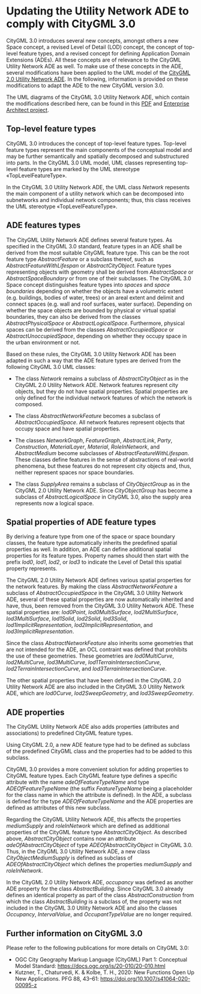 # Updating the Utility Network ADE to comply with CityGML 3.0

CityGML 3.0 introduces several new concepts, amongst others a new Space concept, a revised Level of Detail (LOD) concept, the concept of top-level feature types, and a revised concept for defining Application Domain Extensions (ADEs). All these concepts are of relevance to the CityGML Utility Network ADE as well. To make use of these concepts in the ADE, several modifications have been applied to the UML model of the [CityGML 2.0 Utility Network ADE](https://github.com/TatjanaKutzner/CityGML-UtilityNetwork-ADE). In the following, information is provided on these modifications to adapt the ADE to the new CityGML version 3.0.

The UML diagrams of the CityGML 3.0 Utility Network ADE, which contain the modifications described here, can be found in this [PDF](UML/UML_diagrams_CityGML_3.0_UtilityNetworkADE.pdf) and [Enterprise Architect project](UML/CityGML_3.0_UtilityNetworkADE.eap).

## Top-level feature types

CityGML 3.0 introduces the concept of top-level feature types. Top-level feature types represent the main components of the conceptual model and may be further semantically and spatially decomposed and substructured into parts. In the CityGML 3.0 UML model, UML classes representing top-level feature types are marked by the UML stereotype «TopLevelFeatureType».

In the CityGML 3.0 Utility Network ADE, the UML class _Network_ repesents the main component of a utility network which can be decomposed into subnetworks and individual network components; thus, this class receives the UML stereotype «TopLevelFeatureType».

## ADE features types

The CityGML Utility Network ADE defines several feature types.
As specified in the CityGML 3.0 standard, feature types in an ADE shall be derived from the most suitable CityGML feature type. This can be the root feature type _AbstractFeature_ or a subclass thereof, such as _AbstractFeatureWithLifespan_ or _AbstractCityObject_. Feature types representing objects with geometry shall be derived from _AbstractSpace_ or _AbstractSpaceBoundary_ or from one of their subclasses. The CityGML 3.0 Space concept distinguishes feature types into _spaces_ and _space boundaries_ depending on whether the objects have a volumetric extent (e.g. buildings, bodies of water, trees) or an areal extent and delimit and connect spaces (e.g. wall and roof surfaces, water surface). Depending on whether the space objects are bounded by physical or virtual spatial boundaries, they can also be derived from the classes _AbstractPhysicalSpace_ or _AbstractLogicalSpace_. Furthermore, physical spaces can be derived from the classes _AbstractOccupiedSpace_ or _AbstractUnoccupiedSpace_, depending on whether they occupy space in the urban environment or not.

Based on these rules, the CityGML 3.0 Utility Network ADE has been adapted in such a way that the ADE feature types are derived from the following CityGML 3.0 UML classes:

- The class _Network_ remains a subclass of _AbstractCityObject_ as in the CityGML 2.0 Utility Network ADE. Network features represent city objects, but they do not have spatial properties. Spatial properties are only defined for the individual network features of which the network is composed.

- The class _AbstractNetworkFeature_ becomes a subclass of _AbstractOccupiedSpace_. All network features represent objects that occupy space and have spatial properties.

- The classes _NetworkGraph_, _FeatureGraph_, _AbstractLink_, _Party_, _Construction_, _MaterialLayer_, _Material_, _RoleInNetwork_, and _AbstractMedium_ become subclasses of _AbstractFeatureWithLifespan_. These classes define features in the sense of abstractions of real-world phenomena, but these features do not represent city objects and, thus, neither represent spaces nor space boundaries.

- The class _SupplyArea_ remains a subclass of _CityObjectGroup_ as in the CityGML 2.0 Utility Network ADE. Since _CityObjectGroup_ has become a subclass of _AbstractLogicalSpace_ in CityGML 3.0, also the supply area represents now a logical space.

## Spatial properties of ADE feature types

By deriving a feature type from one of the space or space boundary classes, the feature type automatically inherits the predefined spatial properties as well. In addition, an ADE can define additional spatial properties for its feature types. Property names should then start with the prefix _lod0_, _lod1_, _lod2_, or _lod3_ to indicate the Level of Detail this spatial property represents.

The CityGML 2.0 Utility Network ADE defines various spatial properties for the network features. By making the class _AbstractNetworkFeature_ a subclass of _AbstractOccupiedSpace_ in the CityGML 3.0 Utility Network ADE, several of these spatial properties are now automatically inherited and have, thus, been removed from the CityGML 3.0 Utility Network ADE. These spatial properties are: _lod0Point_, _lod0MultiSurface_, _lod2MultiSurface_, _lod3MultiSurface_, _lod1Solid_, _lod2Solid_, _lod3Solid_, _lod1ImplicitRepresentation_, _lod2ImplicitRepresentation_, and _lod3ImplicitRepresentation_.

Since the class _AbstractNetworkFeature_ also inherits some geometries that are not intended for the ADE, an OCL contraint was defined that prohibits the use of these geometries. These geometries are _lod0MultiCurve_, _lod2MultiCurve_, _lod3MultiCurve_, _lod1TerrainIntersectionCurve_, _lod2TerrainIntersectionCurve_,  and _lod3TerrainIntersectionCurve_.

The other spatial properties that have been defined in the CityGML 2.0 Utility Network ADE are also included in the CityGML 3.0 Utility Network ADE, which are _lod0Curve_, _lod2SweepGeometry_, and _lod3SweepGeometry_.

## ADE properties

The CityGML Utility Network ADE also adds properties (attributes and associations) to predefined CityGML feature types.

Using CityGML 2.0, a new ADE feature type had to be defined as subclass of the predefined CityGML class and the properties had to be added to this subclass.

CityGML 3.0 provides a more convenient solution for adding properties to CityGML feature types. Each CityGML feature type defines a specific attribute with the name _adeOfFeatureTypeName_ and type _ADEOfFeatureTypeName_ (the suffix _FeatureTypeName_ being a placeholder for the class name in which the attribute is defined). In the ADE, a subclass is defined for the type _ADEOfFeatureTypeName_ and the ADE properties are defined as attributes of this new subclass.

Regarding the CityGML Utility Network ADE, this affects the properties _mediumSupply_ and _roleInNetwork_ which are defined as additional properties of the CityGML feature type _AbstractCityObject_. As described above, _AbstractCityObject_ contains now an attribute _adeOfAbstractCityObject_ of type _ADEOfAbstractCityObject_ in CityGML 3.0. Thus, in the CityGML 3.0 Utility Network ADE, a new class _CityObjectMediumSupply_ is defined as subclass of _ADEOfAbstractCityObject_ which defines the properties _mediumSupply_ and _roleInNetwork_.

In the CityGML 2.0 Utility Network ADE, _occupancy_ was defined as another ADE property for the class _AbstractBuilding_. Since CityGML 3.0 already defines an identical property as part of the class _AbstractConstruction_ from which the class _AbstractBuilding_ is a subclass of, the property was not included in the CityGML 3.0 Utility Network ADE and also the classes _Occupancy_, _IntervalValue_, and _OccupantTypeValue_ are no longer required.

## Further information on CityGML 3.0

Please refer to the following publications for more details on CityGML 3.0:
- OGC City Geography Markup Language (CityGML) Part 1: Conceptual Model Standard: https://docs.ogc.org/is/20-010/20-010.html
- Kutzner, T., Chaturvedi, K. & Kolbe, T. H., 2020: New Functions Open Up New Applications. PFG 88, 43–61: https://doi.org/10.1007/s41064-020-00095-z
